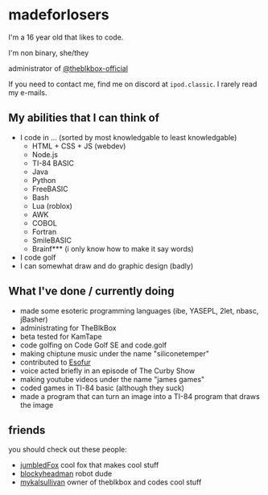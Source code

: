 #  madeforlosers

I'm a 16 year old that likes to code. 

I'm non binary, she/they

administrator of [@theblkbox-official](https://github.com/theblkbox-official)

If you need to contact me, find me on discord at `ipod.classic`. I rarely read my e-mails.


## My abilities that I can think of
- I code in ... (sorted by most knowledgable to least knowledgable)
  - HTML + CSS + JS (webdev)
  - Node.js
  - TI-84 BASIC
  - Java
  - Python
  - FreeBASIC
  - Bash
  - Lua (roblox)
  - AWK
  - COBOL
  - Fortran
  - SmileBASIC
  - Brainf*** (i only know how to make it say words)
- I code golf
- I can somewhat draw and do graphic design (badly)

## What I've done / currently doing

- made some esoteric programming languages (ibe, YASEPL, 2let, nbasc, jBasher)
- administrating for TheBlkBox
- beta tested for KamTape
- code golfing on Code Golf SE and code.golf
- making chiptune music under the name "siliconetemper"
- contributed to [Esofur](https://github.com/TaserTheFox/EsoFur-Interpreter)
- voice acted briefly in an episode of The Curby Show
- making youtube videos under the name "james games"
- coded games in TI-84 basic (although they suck)
- made a program that can turn an image into a TI-84 program that draws the image



## friends

you should check out these people:

- [jumbledFox](https://github.com/jumbledFox) cool fox that makes cool stuff
- [blockyheadman](https://github.com/blockyheadman) robot dude
- [mykalsullivan](https://github.com/mykalsullivan) owner of theblkbox and codes cool stuff


